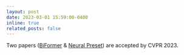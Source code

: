 ```yaml
---
layout: post
date: 2023-03-01 15:59:00-0400
inline: true
related_posts: false
---
```


Two papers ([BiFormer](https://arxiv.org/abs/2303.08810) & [Neural Preset](https://arxiv.org/abs/2303.13511)) are accepted by CVPR 2023.
